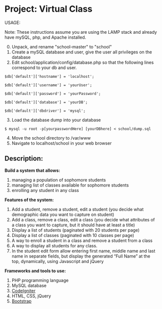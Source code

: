 Project: Virtual Class
======================

USAGE:

Note: These instructions assume you are using the LAMP stack and already have mySQL, php, and Apache installed.

0. Unpack, and rename "school-master" to "school"
1. Create a mySQL database and user, give the user all privileges on the database
2. Edit school/application/config/database.php so that the following lines correspond to your db and user.
```
$db['default']['hostname'] = 'localhost';
```
```
$db['default']['username'] = 'yourUser';
```
```
$db['default']['password'] = 'yourPassword';
```
```
$db['default']['database'] = 'yourDB';
```
```
$db['default']['dbdriver'] = 'mysql';
```
3. Load the database dump into your database
```
$ mysql -u root -p[yourpasswordHere] [yourDBhere] < school/dump.sql
```
4. Move the school directory to /var/www
5. Navigate to localhost/school in your web browser

Description:
------------

**Build a system that allows:**

1. managing a population of sophomore students
2. managing list of classes available for sophomore students
3. enrolling any student in any class

**Features of the system:**

1. Add a student, remove a student, edit a student (you decide what demographic data you want to capture on student)
2. Add a class, remove a class, edit a class (you decide what attributes of a class you want to capture, but it should have at least a title)
3. Display a list of students (paginated with 20 students per page)
4. Display a list of classes (paginated with 10 classes per page)
5. A way to enroll a student in a class and remove a student from a class
6. A way to display all students for any class.
7. In the student edit form allow entering first name, middle name and last name in separate fields, but display the generated “Full Name” at the top, dynamically, using Javascript and jQuery

**Frameworks and tools to use:**

1. PHP programming language
2. MySQL database
3. [CodeIgniter](https://ellislab.com/codeigniter/user-guide/)
4. HTML, CSS, jQuery
5. [Bootstrap](http://getbootstrap.com/)
